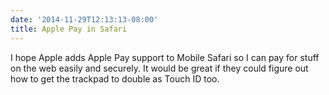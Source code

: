 ```yaml
---
date: '2014-11-29T12:13:13-08:00'
title: Apple Pay in Safari
---
```


I hope Apple adds Apple Pay support to Mobile Safari so I can pay for stuff on the web easily and securely. It would be great if they could figure out how to get the trackpad to double as Touch ID too.
